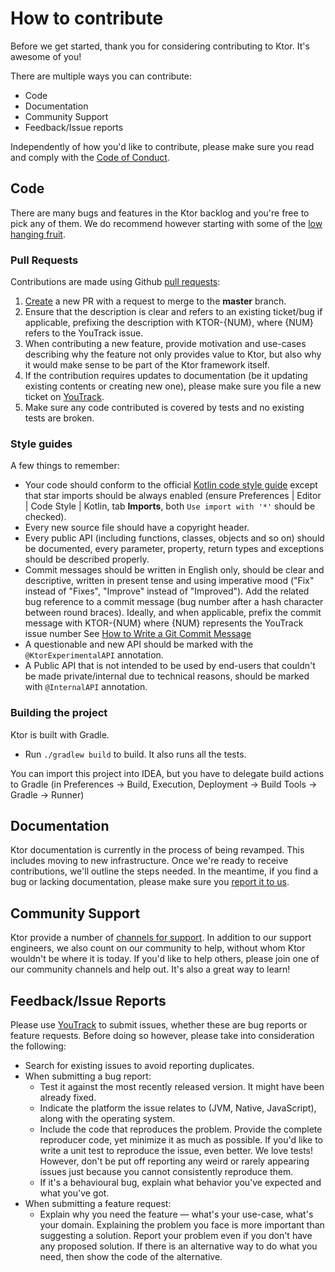 # How to contribute

Before we get started, thank you for considering contributing to Ktor. It's awesome of you! 

There are multiple ways you can contribute:

* Code
* Documentation
* Community Support
* Feedback/Issue reports

Independently of how you'd like to contribute, please make sure you read and comply with the [Code of Conduct](CODE_OF_CONDUCT.md).

## Code

There are many bugs and features in the Ktor backlog and you're free to pick any of them. We do recommend however starting
with some of the [low hanging fruit](https://youtrack.jetbrains.com/issues?q=%23Ktor%20%20%20%23%7BUp%20For%20Grabs%7D%20%20%23Unresolved%20).

### Pull Requests

Contributions are made using Github [pull requests](https://help.github.com/en/articles/about-pull-requests):

1. [Create](https://github.com/ktorio/ktor/compare) a new PR with a request to merge to the **master** branch.
2. Ensure that the description is clear and refers to an existing ticket/bug if applicable, prefixing the description with 
   KTOR-{NUM}, where {NUM} refers to the YouTrack issue. 
3. When contributing a new feature, provide motivation and use-cases describing why
   the feature not only provides value to Ktor, but also why it would make sense to be part of the Ktor framework itself.
4. If the contribution requires updates to documentation (be it updating existing contents or creating new one), please
   make sure you file a new ticket on [YouTrack](https://youtrack.jetbrains.com/issues/KTOR).
5. Make sure any code contributed is covered by tests and no existing tests are broken.

### Style guides

A few things to remember:

* Your code should conform to
the official [Kotlin code style guide](https://kotlinlang.org/docs/reference/coding-conventions.html)
except that star imports should be always enabled
(ensure Preferences | Editor | Code Style | Kotlin, tab **Imports**, both `Use import with '*'` should be checked).
* Every new source file should have a copyright header.
* Every public API (including functions, classes, objects and so on) should be documented,
every parameter, property, return types and exceptions should be described properly.
* Commit messages should be written in English only, should be clear and descriptive,
written in present tense and using imperative mood ("Fix" instead of "Fixes", "Improve" instead of "Improved").
Add the related bug reference to a commit message (bug number after a hash character between round braces). Ideally, and when applicable, 
  prefix the commit message with KTOR-{NUM} where {NUM} represents the YouTrack issue number
See [How to Write a Git Commit Message](https://chris.beams.io/posts/git-commit/)
* A questionable and new API should be marked with the `@KtorExperimentalAPI` annotation.
* A Public API that is not intended to be used by end-users that couldn't be made private/internal due to technical reasons,
should be marked with `@InternalAPI` annotation.
  
### Building the project

Ktor is built with Gradle.

* Run `./gradlew build` to build. It also runs all the tests.

You can import this project into IDEA, but you have to delegate build actions
to Gradle (in Preferences -> Build, Execution, Deployment -> Build Tools -> Gradle -> Runner)

## Documentation

Ktor documentation is currently in the process of being revamped. This includes moving to new infrastructure. Once we're ready to
receive contributions, we'll outline the steps needed. In the meantime, if you find a bug or lacking documentation, please make 
sure you [report it to us](https://youtrack.jetbrains.com/issues/KTOR). 

## Community Support

Ktor provide a number of [channels for support](https://ktor.io/support). In addition to our support engineers, we also count
on our community to help, without whom Ktor wouldn't be where it is today. If you'd like to help others, please join one of our community
channels and help out. It's also a great way to learn!

## Feedback/Issue Reports

Please use [YouTrack](https://youtrack.jetbrains.com/issues/KTOR) to submit issues, whether these are
bug reports or feature requests. Before doing so however, please take into consideration the following:

* Search for existing issues to avoid reporting duplicates.
* When submitting a bug report:
    * Test it against the most recently released version. It might have been already fixed.
    * Indicate the platform the issue relates to (JVM, Native, JavaScript), along with the operating system.
    * Include the code that reproduces the problem. Provide the complete reproducer code, yet minimize it as much as possible.
      If you'd like to write a unit test to reproduce the issue, even better. We love tests! However, don't be put off reporting any weird or rarely appearing issues just because you cannot consistently
      reproduce them.
    * If it's a behavioural bug, explain what behavior you've expected and what you've got.
* When submitting a feature request:
    * Explain why you need the feature &mdash; what's your use-case, what's your domain. Explaining the problem you face is more important than suggesting a solution.
      Report your problem even if you don't have any proposed solution. If there is an alternative way to do what you need, then show the code of the alternative.
      

